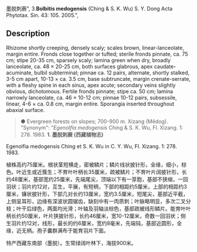 墨脱刺蕨",
3.**Bolbitis medogensis** (Ching & S. K. Wu) S. Y. Dong Acta Phytotax. Sin. 43: 105. 2005.",

## Description
Rhizome shortly creeping, densely scaly; scales brown, linear-lanceolate, margin entire. Fronds close together or tufted; sterile fronds pinnate, ca. 75 cm; stipe 20-35 cm, sparsely scaly; lamina green when dry, broadly lanceolate, ca. 48 × 20-25 cm, both surfaces glabrous, apex caudate-acuminate, bulbil subterminal; pinnae ca. 12 pairs, alternate, shortly stalked, 3-5 cm apart, 10-13 × ca. 3.5 cm, base subtruncate, margin crenate-serrate, with a fleshy spine in each sinus, apex acute; secondary veins slightly obvious, dichotomous. Fertile fronds pinnate; stipe ca. 50 cm; lamina narrowly lanceolate, ca. 46 × 10-12 cm; pinnae 10-12 pairs, subsessile, linear, 4-6 × ca. 0.8 cm, margin entire. Sporangia inserted throughout abaxial surface.

> ● Evergreen forests on slopes; 700-900 m. Xizang (Mêdog).
  "Synonym": "*Egenolfia medogensis* Ching &amp; S. K. Wu, Fl. Xizang. 1: 278. 1983.
**1. 墨脱刺蕨 (西藏植物志)**

Egenolfia medogensis Ching et S. K. Wu in C. Y. Wu, Fl. Xizang. 1: 278. 1983.

植株高约75厘米。根状茎短横走，密被鳞片；鳞片线状披针形，全缘，细小，棕色。叶近生或近簇生；不育叶叶柄长35厘米，疏被鳞片；不育叶片阔披针形，长约48厘米，基部宽约25厘米，先端尾尖，顶端以下有一芽胞，基部不狭缩，一回羽状；羽片约12对，互生，平展，有短柄，下部的相距约5厘米，上部的相距约3厘米，镰状披针形，下部几对长约13厘米，宽约3.5厘米，短尾尖，基部近平截，上侧呈耳形，边缘有深波状圆锯齿，缺刻中有一肉质刺；叶脉略明显，多次二叉分枝；叶干后绿色，两面均光滑；叶轴及羽轴淡棕色，基部疏被线形鳞片。能育叶叶柄长约50厘米，叶片狭披针形，长约46厘米，宽10-12厘米，奇数一回羽状；侧生羽片约12对，线形，最长的约6厘米，宽约8毫米，先端钝，基部近圆形，全缘，近无柄。孢子囊群满布于能育羽片下面。

特产西藏东南部（墨脱）。生常绿阔叶林下，海拔900米。
